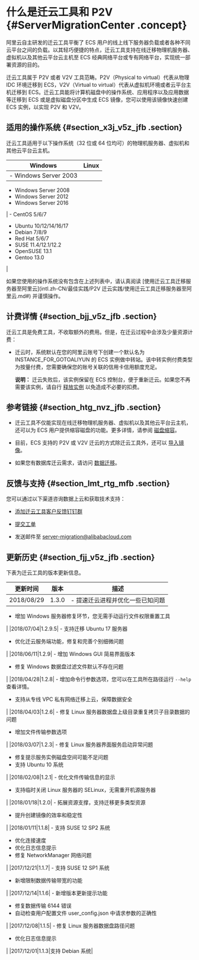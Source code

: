 # 什么是迁云工具和 P2V {#ServerMigrationCenter .concept}

阿里云自主研发的迁云工具平衡了 ECS 用户的线上线下服务器负载或者各种不同云平台之间的负载。以其轻巧便捷的特点，迁云工具支持在线迁移物理机服务器、虚拟机以及其他云平台云主机至 ECS 经典网络平台或专有网络平台，实现统一部署资源的目的。

迁云工具属于 P2V 或者 V2V 工具范畴。P2V（Physical to virtual）代表从物理 IDC 环境迁移到 ECS，V2V（Virtual to virtual）代表从虚拟机环境或者云平台主机迁移到 ECS。迁云工具能将计算机磁盘中的操作系统、应用程序以及应用数据等迁移到 ECS 或是虚拟磁盘分区中生成 ECS 镜像，您可以使用该镜像快速创建 ECS 实例，以实现 P2V 和 V2V。

## 适用的操作系统 {#section_x3j_v5z_jfb .section}

迁云工具适用于以下操作系统（32 位或 64 位均可）的物理机服务器、虚拟机和其他云平台云主机。

|Windows|Linux|
|-------|-----|
| -   Windows Server 2003
-   Windows Server 2008
-   Windows Server 2012
-   Windows Server 2016

 | -   CentOS 5/6/7
-   Ubuntu 10/12/14/16/17
-   Debian 7/8/9
-   Red Hat 5/6/7
-   SUSE 11.4/12.1/12.2
-   OpenSUSE 13.1
-   Gentoo 13.0

 |

如果您使用的操作系统没有包含在上述列表中，请认真阅读 [使用迁云工具迁移服务器至阿里云](intl.zh-CN/最佳实践/P2V 迁云实践/使用迁云工具迁移服务器至阿里云.md#) 并谨慎操作。

## 计费详情 {#section_bjj_v5z_jfb .section}

迁云工具是免费工具，不收取额外的费用。但是，在迁云过程中会涉及少量资源计费：

-   迁云时，系统默认在您的阿里云账号下创建一个默认名为 INSTANCE\_FOR\_GOTOALIYUN 的 ECS 实例做中转站。该中转实例付费类型为按量付费，您需要确保您的账号关联的信用卡信用额度充足。

    **说明：** 迁云失败后，该实例保留在 ECS 控制台，便于重新迁云。如果您不再需要该实例，请自行 [释放实例](../intl.zh-CN/用户指南/实例/释放实例.md#) 以免造成不必要的扣费。


## 参考链接 {#section_htg_nvz_jfb .section}

-   迁云工具不仅能实现在线迁移物理机服务器、虚拟机以及其他云平台云主机，还可以为 ECS 用户提供缩容磁盘的功能。更多详情，请参阅 [磁盘缩容](intl.zh-CN/最佳实践/磁盘缩容.md#)。

-   目前，ECS 支持的 P2V 或 V2V 迁云的方式除迁云工具外，还可以 [导入镜像](../intl.zh-CN/用户指南/镜像/导入镜像/导入镜像必读.md#)。

-   如果您有数据库迁云需求，请访问 [数据迁移](https://www.alibabacloud.com/help/doc-detail/26594.htm)。


## 反馈与支持 {#section_lmt_rtg_mfb .section}

您可以通过以下渠道咨询数据上云和获取技术支持：

-   [添加迁云工具客户反馈钉钉群](https://h5.dingtalk.com/invite-page/index.html?code=ca190154ff)

-   [提交工单](https://workorder-intl.console.aliyun.com/#/ticket/createIndex)

-   发送邮件至 [server-migration@alibabacloud.com](mailto:server-migration@alibabacloud.com)


## 更新历史 {#section_fjj_v5z_jfb .section}

下表为迁云工具的版本更新信息。

|更新时间|版本|描述|
|----|--|--|
|2018/08/29|1.3.0| -   提速迁云进程并优化一些已知问题
-   增加 Windows 服务器修复环节，您无需手动运行文件权限重置工具

 |
|2018/07/04|1.2.9.5| -   支持迁移 Ubuntu 17 服务器
-   优化迁云服务端功能，修复和完善个别细微问题

 |
|2018/06/11|1.2.9| -   增加 Windows GUI 简易界面版本
-   修复 Windows 数据盘过滤文件默认不存在问题

 |
|2018/04/28|1.2.8| -   增加命令行参数选项，您可以在工具所在路径运行 `--help` 查看详情。
-   支持从专线 VPC 私有网络迁移上云，保障数据安全

 |
|2018/04/03|1.2.6| -   修复 Linux 服务器数据盘上级目录重复拷贝子目录数据的问题
-   增加文件传输参数选项

 |
|2018/03/07|1.2.3| -   修复 Linux 服务器界面服务启动异常问题
-   修复提示服务实例磁盘空间可能不足问题
-   支持 Ubuntu 10 系统

 |
|2018/02/08|1.2.1| -   优化文件传输信息的显示
-   支持临时关闭 Linux 服务器的 SELinux，无需重开机源服务器

 |
|2018/01/18|1.2.0| -   拓展资源支撑，支持迁移更多类型资源
-   提升创建镜像的效率和稳定性

 |
|2018/01/11|1.1.8| -   支持 SUSE 12 SP2 系统
-   优化连接速度
-   优化日志信息提示
-   修复 NetworkManager 网络问题

 |
|2017/12/21|1.1.7| -   支持 SUSE 12 SP1 系统
-   新增限制数据传输带宽的功能

 |
|2017/12/14|1.1.6| -   新增版本更新提示功能
-   修复数据传输 6144 错误
-   自动检查用户配置文件 user\_config.json 中请求参数的正确性

 |
|2017/12/08|1.1.5| -   修复 Linux 服务器数据盘路径问题
-   优化日志信息提示

 |
|2017/12/01|1.1.3|支持 Debian 系统|

